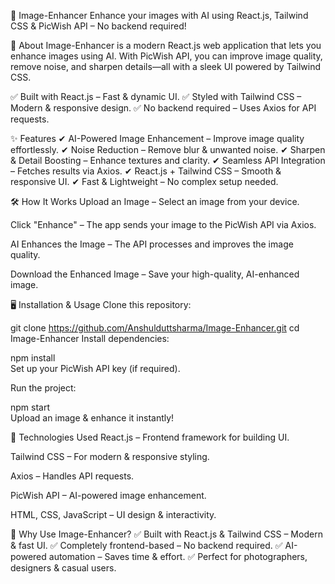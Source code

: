 📸 Image-Enhancer
Enhance your images with AI using React.js, Tailwind CSS & PicWish API – No backend required!

🚀 About
Image-Enhancer is a modern React.js web application that lets you enhance images using AI. With PicWish API, you can improve image quality, remove noise, and sharpen details—all with a sleek UI powered by Tailwind CSS.

✅ Built with React.js – Fast & dynamic UI.
✅ Styled with Tailwind CSS – Modern & responsive design.
✅ No backend required – Uses Axios for API requests.

✨ Features
✔ AI-Powered Image Enhancement – Improve image quality effortlessly.
✔ Noise Reduction – Remove blur & unwanted noise.
✔ Sharpen & Detail Boosting – Enhance textures and clarity.
✔ Seamless API Integration – Fetches results via Axios.
✔ React.js + Tailwind CSS – Smooth & responsive UI.
✔ Fast & Lightweight – No complex setup needed.

🛠 How It Works
Upload an Image – Select an image from your device.

Click "Enhance" – The app sends your image to the PicWish API via Axios.

AI Enhances the Image – The API processes and improves the image quality.

Download the Enhanced Image – Save your high-quality, AI-enhanced image.

🖥️ Installation & Usage
Clone this repository:

git clone https://github.com/Anshulduttsharma/Image-Enhancer.git
cd Image-Enhancer
Install dependencies:

npm install  
Set up your PicWish API key (if required).

Run the project:

npm start  
Upload an image & enhance it instantly!

🔗 Technologies Used
React.js – Frontend framework for building UI.

Tailwind CSS – For modern & responsive styling.

Axios – Handles API requests.

PicWish API – AI-powered image enhancement.

HTML, CSS, JavaScript – UI design & interactivity.

🎯 Why Use Image-Enhancer?
✅ Built with React.js & Tailwind CSS – Modern & fast UI.
✅ Completely frontend-based – No backend required.
✅ AI-powered automation – Saves time & effort.
✅ Perfect for photographers, designers & casual users.